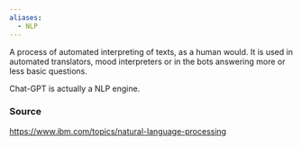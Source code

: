 ```yaml
---
aliases:
  - NLP
---
```

A process of automated interpreting of texts, as a human would.
It is used in automated translators, mood interpreters or in the bots answering more or less basic questions.

Chat-GPT is actually a NLP engine.
### Source
https://www.ibm.com/topics/natural-language-processing